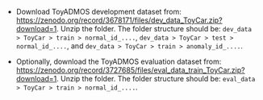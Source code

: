 - Download ToyADMOS development dataset from: https://zenodo.org/record/3678171/files/dev_data_ToyCar.zip?download=1. Unzip the folder. The folder structure should be: ```dev_data > ToyCar > train > normal_id_....```, ```dev_data > ToyCar > test > normal_id_....```, and ```dev_data > ToyCar > train > anomaly_id_....```.

- Optionally, download the ToyADMOS evaluation dataset from: https://zenodo.org/record/3727685/files/eval_data_train_ToyCar.zip?download=1. Unzip the folder. The folder structure should be: ```eval_data > ToyCar > train > normal_id_....```.

